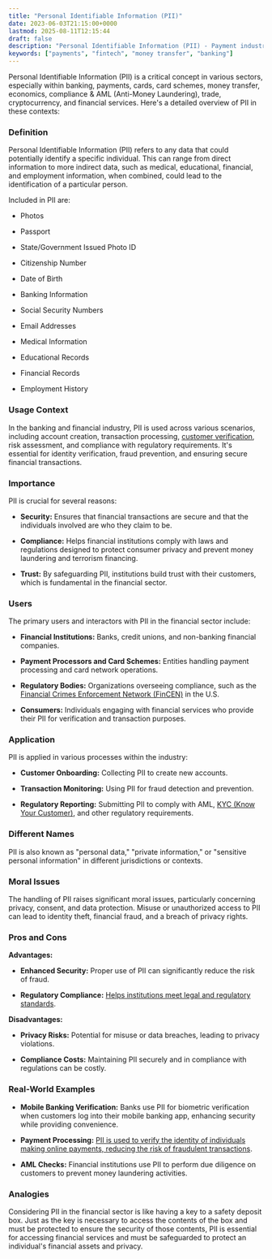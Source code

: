 ```yaml
---
title: "Personal Identifiable Information (PII)"
date: 2023-06-03T21:15:00+0000
lastmod: 2025-08-11T12:15:44
draft: false
description: "Personal Identifiable Information (PII) - Payment industry knowledge and insights"
keywords: ["payments", "fintech", "money transfer", "banking"]
---
```


Personal Identifiable Information (PII) is a critical concept in various sectors, especially within banking, payments, cards, card schemes, money transfer, economics, compliance & AML (Anti-Money Laundering), trade, cryptocurrency, and financial services. Here's a detailed overview of PII in these contexts:

### Definition

Personal Identifiable Information (PII) refers to any data that could potentially identify a specific individual. This can range from direct information to more indirect data, such as medical, educational, financial, and employment information, when combined, could lead to the identification of a particular person.

Included in PII are:

- Photos

- Passport

- State/Government Issued Photo ID

- Citizenship Number

- Date of Birth

- Banking Information

- Social Security Numbers

- Email Addresses

- Medical Information

- Educational Records

- Financial Records

- Employment History

### Usage Context

In the banking and financial industry, PII is used across various scenarios, including account creation, transaction processing, [customer verification](https://faisalkhanllc.xyz/resources/payments-wiki/c/customer-identification-program-cip/), risk assessment, and compliance with regulatory requirements. It's essential for identity verification, fraud prevention, and ensuring secure financial transactions.

### Importance

PII is crucial for several reasons:

- **Security:** Ensures that financial transactions are secure and that the individuals involved are who they claim to be.

- **Compliance:** Helps financial institutions comply with laws and regulations designed to protect consumer privacy and prevent money laundering and terrorism financing.

- **Trust:** By safeguarding PII, institutions build trust with their customers, which is fundamental in the financial sector.

### Users

The primary users and interactors with PII in the financial sector include:

- **Financial Institutions:** Banks, credit unions, and non-banking financial companies.

- **Payment Processors and Card Schemes:** Entities handling payment processing and card network operations.

- **Regulatory Bodies:** Organizations overseeing compliance, such as the [Financial Crimes Enforcement Network (FinCEN)](https://faisalkhanllc.xyz/resources/payments-wiki/f/financial-crimes-enforcement-network-fincen/) in the U.S.

- **Consumers:** Individuals engaging with financial services who provide their PII for verification and transaction purposes.

### Application

PII is applied in various processes within the industry:

- **Customer Onboarding:** Collecting PII to create new accounts.

- **Transaction Monitoring:** Using PII for fraud detection and prevention.

- **Regulatory Reporting:** Submitting PII to comply with AML, [KYC (Know Your Customer)](https://faisalkhanllc.xyz/resources/payments-wiki/k/know-your-customer-kyc/), and other regulatory requirements.

### Different Names

PII is also known as "personal data," "private information," or "sensitive personal information" in different jurisdictions or contexts.

### Moral Issues

The handling of PII raises significant moral issues, particularly concerning privacy, consent, and data protection. Misuse or unauthorized access to PII can lead to identity theft, financial fraud, and a breach of privacy rights.

### Pros and Cons

**Advantages:**

- **Enhanced Security:** Proper use of PII can significantly reduce the risk of fraud.

- **Regulatory Compliance:** [Helps institutions meet legal and regulatory standards](https://faisalkhanllc.xyz/resources/payments-wiki/c/compliance-program/).

**Disadvantages:**

- **Privacy Risks:** Potential for misuse or data breaches, leading to privacy violations.

- **Compliance Costs:** Maintaining PII securely and in compliance with regulations can be costly.

### Real-World Examples

- **Mobile Banking Verification:** Banks use PII for biometric verification when customers log into their mobile banking app, enhancing security while providing convenience.

- **Payment Processing:** [PII is used to verify the identity of individuals making online payments, reducing the risk of fraudulent transactions](https://faisalkhanllc.xyz/resources/payments-wiki/p/payment-processor/).

- **AML Checks:** Financial institutions use PII to perform due diligence on customers to prevent money laundering activities.

### Analogies

Considering PII in the financial sector is like having a key to a safety deposit box. Just as the key is necessary to access the contents of the box and must be protected to ensure the security of those contents, PII is essential for accessing financial services and must be safeguarded to protect an individual's financial assets and privacy.